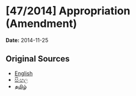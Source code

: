 # [47/2014] Appropriation (Amendment)

**Date:** 2014-11-25

## Original Sources

- [English](https://documents.gov.lk/view/acts/2014/11/47-2014_E.pdf)
- [සිංහල](https://documents.gov.lk/view/acts/2014/11/47-2014_S.pdf)
- [தமிழ்](https://documents.gov.lk/view/acts/2014/11/47-2014_T.pdf)
